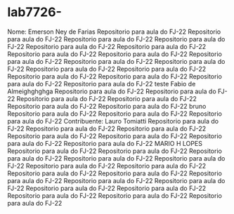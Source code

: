 # lab7726-

Nome: Emerson Ney de Farias
Repositorio para aula do FJ-22
Repositorio para aula do FJ-22
Repositorio para aula do FJ-22
Repositorio para aula do FJ-22
Repositorio para aula do FJ-22
Repositorio para aula do FJ-22
Repositorio para aula do FJ-22
Repositorio para aula do FJ-22
Repositorio para aula do FJ-22
Repositorio para aula do FJ-22
Repositorio para aula do FJ-22
Repositorio para aula do FJ-22
Repositorio para aula do FJ-22
Repositorio para aula do FJ-22
Repositorio para aula do FJ-22
Repositorio para aula do FJ-22
Repositorio para aula do FJ-22
teste Fabio de Almeighghghga
Repositorio para aula do FJ-22
Repositorio para aula do FJ-22
Repositorio para aula do FJ-22
Repositorio para aula do FJ-22
Repositorio para aula do FJ-22
Repositorio para aula do FJ-22
bruno
Repositorio para aula do FJ-22
Repositorio para aula do FJ-22
Repositorio para aula do FJ-22
Contribuente: Lauro Tomiatti
Repositorio para aula do FJ-22
Repositorio para aula do FJ-22
Repositorio para aula do FJ-22
Repositorio para aula do FJ-22
Repositorio para aula do FJ-22
Repositorio para aula do FJ-22
Repositorio para aula do FJ-22
MARIO H LOPES
Repositorio para aula do FJ-22
Repositorio para aula do FJ-22
Repositorio para aula do FJ-22
Repositorio para aula do FJ-22
Repositorio para aula do FJ-22
Repositorio para aula do FJ-22
Repositorio para aula do FJ-22
Repositorio para aula do FJ-22
Repositorio para aula do FJ-22
Repositorio para aula do FJ-22
Repositorio para aula do FJ-22
Repositorio para aula do FJ-22
Repositorio para aula do FJ-22
Repositorio para aula do FJ-22
Repositorio para aula do FJ-22
Repositorio para aula do FJ-22
Repositorio para aula do FJ-22
